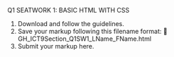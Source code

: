 Q1 SEATWORK 1: BASIC HTML WITH CSS

1. Download and follow the guidelines.
2. Save your markup following this filename format:
    🚨 GH_ICT9Section_Q1SW1_LName_FName.html
3. Submit your markup here.
